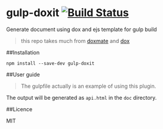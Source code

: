 # gulp-doxit [![Build Status](https://travis-ci.org/shuson/gulp-doxit.svg)](https://travis-ci.org/shuson/gulp-doxit)
Generate document using dox and ejs template for gulp build

>this repo takes much from [doxmate](https://github.com/JacksonTian/doxmate) and [dox](https://github.com/tj/dox) 

##Installation
```
npm install --save-dev gulp-doxit
```

##User guide

>The gulpfile actually is an example of using this plugin.

The output will be generated as ``api.html`` in the ``doc`` directory.

##Licence

MIT
